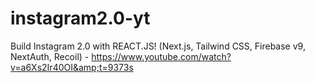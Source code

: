 # instagram2.0-yt
Build Instagram 2.0 with REACT.JS! (Next.js, Tailwind CSS, Firebase v9, NextAuth, Recoil) - https://www.youtube.com/watch?v=a6Xs2Ir40OI&amp;t=9373s
